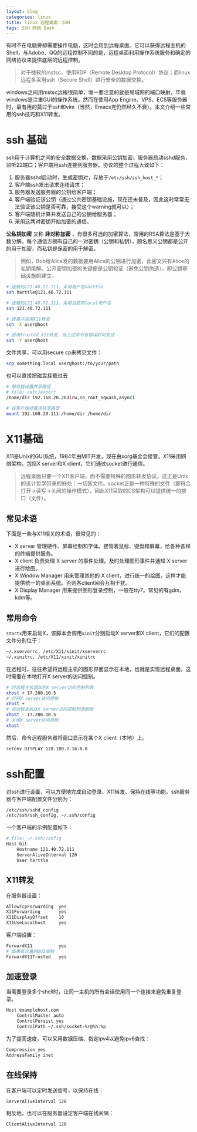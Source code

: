 ```yaml
---
layout: blog
categories: linux
title: linux 远程桌面：SSH
tags: SSH 网络 Bash
---
```


有时不在电脑旁却需要操作电脑，这时会用到远程桌面。它可以获得远程主机的Shell，与Adobe、QQ的远程控制不同的是，远程桌面利用操作系统服务和确定的网络协议来提供底层的远程控制。

> 对于微软的mstsc，使用RDP（Remote Desktop Protocol）协议；而linux远程多采用ssh（Secure Shell）进行安全的数据交换。

windows之间用mstsc远程很简单，唯一要注意的就是局域网的端口映射，毕竟windows是注重GUI的操作系统。然而在使用App Engine、VPS、ECS等服务器时，最有用的莫过于ssh和vim（当然，Emacs党仍然经久不衰）。本文介绍一些常用的ssh技巧和X11转发。

<!--more-->

# ssh 基础

ssh用于计算机之间的安全数据交换，数据采用公钥加密。服务器启动sshd服务，监听22端口；客户端用ssh连接到服务器。协议的整个过程大致如下：

1. 服务器sshd启动时，生成密钥对，存放于`/etc/ssh/ssh_host_*`；
2. 客户端ssh发出请求连线请求；
3. 服务器发送服务器的公钥给客户端；
4. 客户端验证该公钥（通过公共密钥基础设施，现在还未普及，因此这时常常无法验证该公钥是否可靠，接受这个warning就可以）；
5. 客户端随机计算并发送自己的公钥给服务器；
6. 采用这两对密钥开始加密的通信。

**公私钥加密** 又称 **非对称加密** ，有很多可选的加密算法，常用的RSA算法是基于大数分解。每个通信方拥有自己的一对密钥（公钥和私钥），顾名思义公钥都是公开的用于加密，而私钥是保密的用于解密。

> 例如，Bob给Alice发的数据要用Alice的公钥进行加密，此密文只有Alice的私钥能解。公开密钥加密的关键便是公钥验证（避免公钥伪造），即公钥基础设施的建立。


```bash
# 连接到121.40.72.111，采用用户名harttle
ssh harttle@121.40.72.111

# 连接到121.40.72.111，采用当前的local用户名
ssh 121.40.72.111

# 连接并启用X11转发
ssh -X user@host

# 启用trusted X11转发，当上述命令有错误时可尝试
ssh -Y user@host
```

文件共享，可以用secure cp来拷贝文件：

```bash
scp something.local user@host:/to/your/path
```

也可以直接把磁盘挂载过去

```bash
# 服务器设置共享路径
# file: /etc/export 
/home/dir 192.168.20.203(rw,no_root_squash,async)

# 在客户端挂载该共享路径
mount 192.168.20.111:/home/dir /home/dir
```


# X11基础

X11是Unix的GUI系统，1984年由MIT开发，现在由xorg基金会接管。X11采用网络架构，包括X server和X client，它们通过socket进行通信。

> 远程桌面只要一个X11客户端，而不需要特殊的图形转发协议。这正是Unix的设计哲学带来的好处：一切皆文件。socket正是一种特殊的文件（即符合打开->读写->关闭的操作模式），因此X11采取的CS架构可以提供统一的接口（文件）。

## 常见术语

下面是一些与X11相关的术语，很常见的：

* X server 管理硬件、屏幕绘制和字体。接管着鼠标、键盘和屏幕，给各种各样的终端提供服务。
* X client 负责处理 X server 的事件处理。及时处理图形事件并通知 X server 进行绘图。
* X Window Manager 用来管理其他的 X client，进行统一的绘图，这样才能提供统一的桌面系统。否则各client间会互相干扰。
* X Display Manager 用来提供图形登录控制，一般在tty7。常见的有gdm，kdm等。

## 常用命令

`startx`用来启动X，该脚本会调用`xinit`分别启动X server和X client，它们的配置文件分别位于：

```bash
~/.xserverrc, /etc/X11/xinit/xserverrc
~/.xinitrc, /etc/X11/xinit/xinitrc
```

在远程时，往往希望将远程主机的图形界面显示在本地，也就是实现远程桌面。这时需要在本地打开X server的访问控制。

```bash
# 将远程主机添加到X server访问控制列表
xhost + 17.200.10.5
# 打开X server访问控制
xhost +
# 将远程主机从X server访问控制列表删除
xhost - 17.200.10.5
# 关闭X server访问控制
xhost -
```

然后，命令远程服务器将窗口显示在某个X client（本地）上。

```bash
setenv DISPLAY 128.100.2.16:0.0
```

# ssh配置

对ssh进行设置，可以方便地完成自动登录、X11转发、保持在线等功能。ssh服务器与客户端配置文件分别为：

```bash
/etc/ssh/sshd_config
/etc/ssh/ssh_config, ~/.ssh/config
```

一个客户端的示例配置如下：

```bash
# file: ~/.ssh/config
Host bit
    Hostname 121.40.72.111
    ServerAliveInterval 120
    User harttle
```

## X11转发

在服务器设置：

```bash
AllowTcpForwarding  yes
X11Forwarding       yes
X11DisplayOffset    10
X11UseLocalhost     yes
```

客户端设置：

```bash
ForwardX11          yes
# 如果有大量的GUI绘制
ForwardX11Trusted   yes
```

## 加速登录

当需要登录多个shell时，让同一主机的所有会话使用同一个连接来避免重复登录。

```bash
Host examplehost.com
    ControlMaster auto
    ControlPersist yes
    ControlPath ~/.ssh/socket-%r@%h:%p
```

为了提高速度，可以采用数据压缩、指定ipv4以避免ipv6查找：

```bash
Compression yes
AddressFamily inet
```

## 在线保持

在客户端可以定时发送信号，以保持在线：

```bash
ServerAliveInterval 120
```

相反地，也可以在服务器设定客户端在线间隔：

```bash
ClientAliveInterval 120
```
